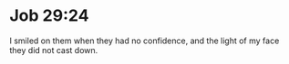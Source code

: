 # Job 29:24

I smiled on them when they had no confidence, and the light of my face they did not cast down.
